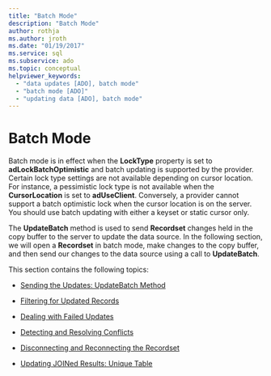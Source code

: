 ```yaml
---
title: "Batch Mode"
description: "Batch Mode"
author: rothja
ms.author: jroth
ms.date: "01/19/2017"
ms.service: sql
ms.subservice: ado
ms.topic: conceptual
helpviewer_keywords:
  - "data updates [ADO], batch mode"
  - "batch mode [ADO]"
  - "updating data [ADO], batch mode"
---
```

# Batch Mode
Batch mode is in effect when the **LockType** property is set to **adLockBatchOptimistic** and batch updating is supported by the provider. Certain lock type settings are not available depending on cursor location. For instance, a pessimistic lock type is not available when the **CursorLocation** is set to **adUseClient**. Conversely, a provider cannot support a batch optimistic lock when the cursor location is on the server. You should use batch updating with either a keyset or static cursor only.  
  
 The **UpdateBatch** method is used to send **Recordset** changes held in the copy buffer to the server to update the data source. In the following section, we will open a **Recordset** in batch mode, make changes to the copy buffer, and then send our changes to the data source using a call to **UpdateBatch**.  
  
 This section contains the following topics:  
  
-   [Sending the Updates: UpdateBatch Method](./sending-the-updates-updatebatch-method.md)  
  
-   [Filtering for Updated Records](./filtering-for-updated-records.md)  
  
-   [Dealing with Failed Updates](./dealing-with-failed-updates.md)  
  
-   [Detecting and Resolving Conflicts](./detecting-and-resolving-conflicts.md)  
  
-   [Disconnecting and Reconnecting the Recordset](./disconnecting-and-reconnecting-the-recordset.md)  
  
-   [Updating JOINed Results: Unique Table](./updating-joined-results-unique-table.md)